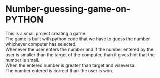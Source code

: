 # Number-guessing-game-on-PYTHON
This is a small project creating a game.
<br>
The game is built with python code that we have to guess the number whichever computer has selected.
<br>
Whenever the user enters the number and if the number entered by the user is smaller than the target of the computer, than it gives hint that the number is small.
<br>
When the entered number is greater than target and viseversa.
<br>
The number entered is correct than the user is won.
